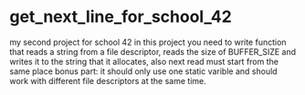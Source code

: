 # get_next_line_for_school_42

my second project for school 42
in this project you need to write function that reads a string from a file descriptor, reads the size of BUFFER_SIZE and writes it to the string that it allocates,
also next read must start from the same place
bonus part: it should only use one static varible and should work with different file descriptors at the same time.
